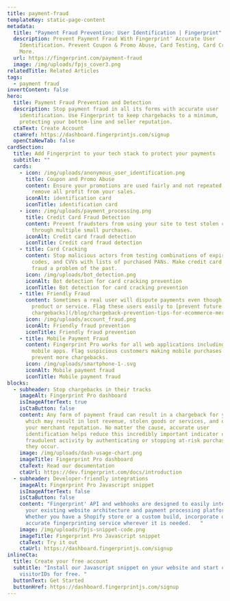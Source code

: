 ```yaml
---
title: payment-fraud
templateKey: static-page-content
metadata:
  title: "Payment Fraud Prevention: User Identification | Fingerprint"
  description: Prevent Payment Fraud With Fingerprint' Accurate User
    Identification. Prevent Coupon & Promo Abuse, Card Testing, Card Cracking &
    More.
  url: https://fingerprint.com/payment-fraud
  image: /img/uploads/fpjs_cover3.png
relatedTitle: Related Articles
tags:
  - payment fraud
invertContent: false
hero:
  title: Payment Fraud Prevention and Detection
  description: Stop payment fraud in all its forms with accurate user
    identification. Use Fingerprint to keep chargebacks to a minimum,
    protecting your bottom-line and seller reputation.
  ctaText: Create Account
  ctaHref: https://dashboard.fingerprintjs.com/signup
  openCtaNewTab: false
cardSection:
  title: Add Fingerprint to your tech stack to protect your payments
  subtitle: ""
  cards:
    - icon: /img/uploads/anonymous_user_identification.png
      title: Coupon and Promo Abuse
      content: Ensure your promotions are used fairly and not repeated or stacked to
        remove all profit from your sales.
      iconAlt: identification card
      iconTitle: identification card
    - icon: /img/uploads/payment_processing.png
      title: Credit Card Fraud Detection
      content: Prevent fraudsters from using your site to test stolen credit cards
        through multiple small purchases.
      iconAlt: Credit card fraud detection
      iconTitle: Credit card fraud detection
    - title: Card Cracking
      content: Stop malicious actors from testing combinations of expiry dates, postal
        codes, and CVVs with lists of purchased PANs. Make credit card payment
        fraud a problem of the past.
      icon: /img/uploads/bot_detection.png
      iconAlt: Bot detection for card cracking prevention
      iconTitle: Bot detection for card cracking prevention
    - title: Friendly Fraud
      content: Sometimes a real user will dispute payments even though they received a
        product or service. Flag these users easily to [prevent future
        chargebacks](/blog/chargeback-prevention-tips-for-ecommerce-merchants/).
      icon: /img/uploads/account_fraud.png
      iconAlt: Friendly fraud prevention
      iconTitle: Friendly fraud prevention
    - title: Mobile Payment Fraud
      content: Fingerprint Pro works for all web applications including hybrid
        mobile apps. Flag suspicious customers making mobile purchases and
        prevent more chargebacks.
      icon: /img/uploads/smartphone-1-.svg
      iconAlt: Mobile payment fraud
      iconTitle: Mobile payment fraud
blocks:
  - subheader: Stop chargebacks in their tracks
    imageAlt: Fingerprint Pro dashboard
    isImageAfterText: true
    isCtaButton: false
    content: Any form of payment fraud can result in a chargeback for your website,
      which may result in lost revenue, stolen goods or services, and damage to
      your merchant reputation. No matter the cause, accurate user
      identification helps reduce this incredibly important indicator of
      fraudulent activity by authenticating or stopping at-risk purchases before
      they occur.
    image: /img/uploads/dash-usage-chart.png
    imageTitle: Fingerprint Pro dashboard
    ctaText: Read our documentation
    ctaUrl: https://dev.fingerprint.com/docs/introduction
  - subheader: Developer-friendly integrations
    imageAlt: Fingerprint Pro Javascript snippet
    isImageAfterText: false
    isCtaButton: false
    content: "Fingerprint' API and webhooks are designed to easily integrate with
      your existing website architecture and payment processing platform.
      Whether you have a Shopify store or a custom build, incorporate our highly
      accurate fingerprinting service wherever it is needed.   "
    image: /img/uploads/fpjs-snippet-code.png
    imageTitle: Fingerprint Pro Javascript snippet
    ctaText: Try it out
    ctaUrl: https://dashboard.fingerprintjs.com/signup
inlineCta:
  title: Create your free account
  subtitle: "Install our Javascript snippet on your website and start collecting
    visitorIDs for free. "
  buttonText: Get Started
  buttonHref: https://dashboard.fingerprintjs.com/signup
---
```

